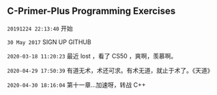 ## C-Primer-Plus Programming Exercises

`20191224 22:13:40` 开始

`30 May 2017` SIGN UP GITHUB

`2020-03-18 11:20:23`  最近 lost ，看了 CS50 ，爽啊，羡慕啊。

`2020-04-29 17:50:39` 有道无术，术还可求。有术无道，就止于术了。《天道》

`2020-04-30 18:16:04` 第十一章...加速呀，转战 C++